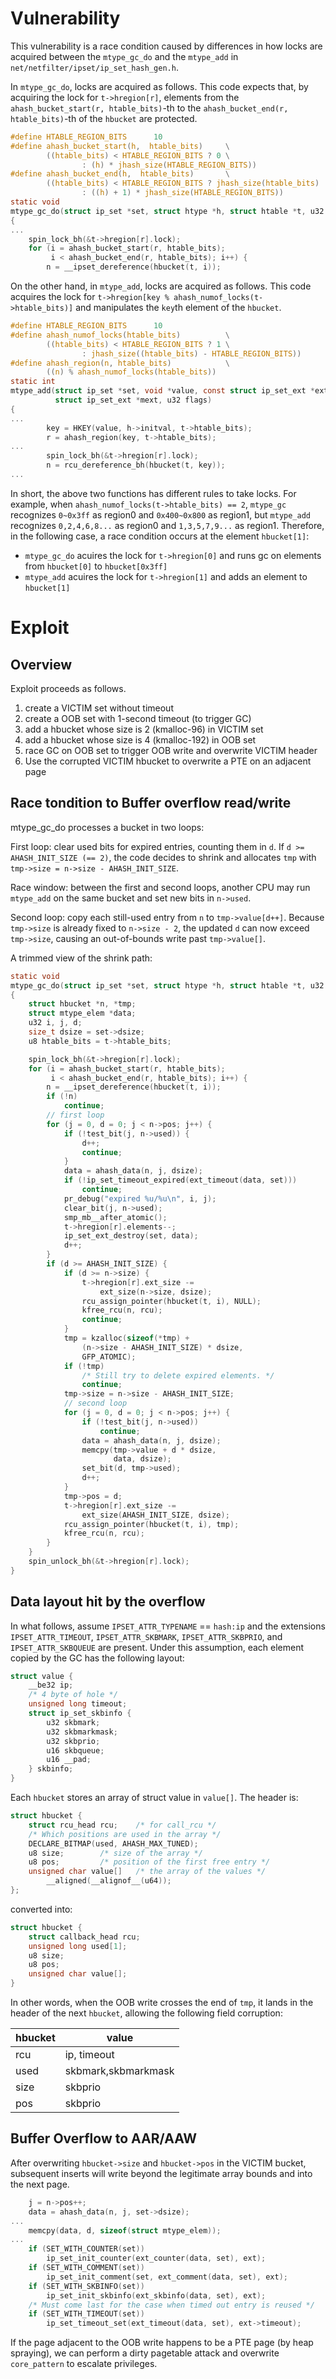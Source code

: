 # Vulnerability

This vulnerability is a race condition caused by differences in how locks are acquired between the `mtype_gc_do` and the `mtype_add` in `net/netfilter/ipset/ip_set_hash_gen.h`.

In `mtype_gc_do`, locks are acquired as follows. This code expects that, by acquiring the lock for `t->hregion[r]`, elements from the `ahash_bucket_start(r, htable_bits)`-th to the `ahash_bucket_end(r, htable_bits)`-th of the `hbucket` are protected.

```c
#define HTABLE_REGION_BITS      10
#define ahash_bucket_start(h,  htable_bits)     \
        ((htable_bits) < HTABLE_REGION_BITS ? 0 \
                : (h) * jhash_size(HTABLE_REGION_BITS))
#define ahash_bucket_end(h,  htable_bits)       \
        ((htable_bits) < HTABLE_REGION_BITS ? jhash_size(htable_bits)   \
                : ((h) + 1) * jhash_size(HTABLE_REGION_BITS))
static void
mtype_gc_do(struct ip_set *set, struct htype *h, struct htable *t, u32 r)
{
...
	spin_lock_bh(&t->hregion[r].lock);
	for (i = ahash_bucket_start(r, htable_bits);
	     i < ahash_bucket_end(r, htable_bits); i++) {
		n = __ipset_dereference(hbucket(t, i));
```

On the other hand, in `mtype_add`, locks are acquired as follows. This code acquires the lock for `t->hregion[key % ahash_numof_locks(t->htable_bits)]` and manipulates the `key`th element of the `hbucket`.

```c
#define HTABLE_REGION_BITS      10
#define ahash_numof_locks(htable_bits)          \
        ((htable_bits) < HTABLE_REGION_BITS ? 1 \
                : jhash_size((htable_bits) - HTABLE_REGION_BITS))
#define ahash_region(n, htable_bits)            \
        ((n) % ahash_numof_locks(htable_bits))
static int
mtype_add(struct ip_set *set, void *value, const struct ip_set_ext *ext,
          struct ip_set_ext *mext, u32 flags)
{
...
        key = HKEY(value, h->initval, t->htable_bits);
        r = ahash_region(key, t->htable_bits);
...
        spin_lock_bh(&t->hregion[r].lock);
        n = rcu_dereference_bh(hbucket(t, key));
...
```

In short, the above two functions has different rules to take locks. For example, when `ahash_numof_locks(t->htable_bits) == 2`, `mtype_gc` recognizes `0~0x3ff` as region0 and `0x400~0x800` as region1, but `mtype_add` recognizes `0,2,4,6,8...` as region0 and `1,3,5,7,9...` as region1.
Therefore, in the following case, a race condition occurs at the element `hbucket[1]`:

- `mtype_gc_do` acuires the lock for `t->hregion[0]` and runs gc on elements from `hbucket[0]` to `hbucket[0x3ff]`
- `mtype_add` acuires the lock for `t->hregion[1]` and adds an element to `hbucket[1]`

# Exploit

## Overview
Exploit proceeds as follows.

1. create a VICTIM set without timeout
2. create a OOB set with 1-second timeout (to trigger GC)
3. add a hbucket whose size is 2 (kmalloc-96) in VICTIM set
4. add a hbucket whose size is 4 (kmalloc-192) in OOB set
5. race GC on OOB set to trigger OOB write and overwrite VICTIM header
6. Use the corrupted VICTIM hbucket to overwrite a PTE on an adjacent page

## Race tondition to Buffer overflow read/write

mtype_gc_do processes a bucket in two loops:

First loop: clear used bits for expired entries, counting them in `d`.
If `d >= AHASH_INIT_SIZE (== 2)`, the code decides to shrink and allocates `tmp` with `tmp->size = n->size - AHASH_INIT_SIZE`.

Race window: between the first and second loops, another CPU may run `mtype_add` on the same bucket and set new bits in `n->used`.

Second loop: copy each still-used entry from `n` to `tmp->value[d++]`.
Because `tmp->size` is already fixed to `n->size - 2`, the updated `d` can now exceed `tmp->size`, causing an out-of-bounds write past `tmp->value[]`.

A trimmed view of the shrink path:

```c
static void
mtype_gc_do(struct ip_set *set, struct htype *h, struct htable *t, u32 r)
{
	struct hbucket *n, *tmp;
	struct mtype_elem *data;
	u32 i, j, d;
	size_t dsize = set->dsize;
	u8 htable_bits = t->htable_bits;

	spin_lock_bh(&t->hregion[r].lock);
	for (i = ahash_bucket_start(r, htable_bits);
	     i < ahash_bucket_end(r, htable_bits); i++) {
		n = __ipset_dereference(hbucket(t, i));
		if (!n)
			continue;
        // first loop
		for (j = 0, d = 0; j < n->pos; j++) {
			if (!test_bit(j, n->used)) {
				d++;
				continue;
			}
			data = ahash_data(n, j, dsize);
			if (!ip_set_timeout_expired(ext_timeout(data, set)))
				continue;
			pr_debug("expired %u/%u\n", i, j);
			clear_bit(j, n->used);
			smp_mb__after_atomic();
			t->hregion[r].elements--;
			ip_set_ext_destroy(set, data);
			d++;
		}
		if (d >= AHASH_INIT_SIZE) {
			if (d >= n->size) {
				t->hregion[r].ext_size -=
					ext_size(n->size, dsize);
				rcu_assign_pointer(hbucket(t, i), NULL);
				kfree_rcu(n, rcu);
				continue;
			}
			tmp = kzalloc(sizeof(*tmp) +
				(n->size - AHASH_INIT_SIZE) * dsize,
				GFP_ATOMIC);
			if (!tmp)
				/* Still try to delete expired elements. */
				continue;
			tmp->size = n->size - AHASH_INIT_SIZE;
            // second loop
			for (j = 0, d = 0; j < n->pos; j++) {
				if (!test_bit(j, n->used))
					continue;
				data = ahash_data(n, j, dsize);
				memcpy(tmp->value + d * dsize,
				       data, dsize);
				set_bit(d, tmp->used);
				d++;
			}
			tmp->pos = d;
			t->hregion[r].ext_size -=
				ext_size(AHASH_INIT_SIZE, dsize);
			rcu_assign_pointer(hbucket(t, i), tmp);
			kfree_rcu(n, rcu);
		}
	}
	spin_unlock_bh(&t->hregion[r].lock);
}
```

## Data layout hit by the overflow

In what follows, assume `IPSET_ATTR_TYPENAME` == `hash:ip` and the extensions
`IPSET_ATTR_TIMEOUT`, `IPSET_ATTR_SKBMARK`, `IPSET_ATTR_SKBPRIO`, and `IPSET_ATTR_SKBQUEUE` are present.
Under this assumption, each element copied by the GC has the following layout:

```c
struct value {
    __be32 ip;
    /* 4 byte of hole */
    unsigned long timeout;
    struct ip_set_skbinfo {
        u32 skbmark;
        u32 skbmarkmask;
        u32 skbprio;
        u16 skbqueue;
        u16 __pad;
    } skbinfo;
}
```

Each `hbucket` stores an array of struct value in `value[]`. The header is:

```c
struct hbucket {
	struct rcu_head rcu;	/* for call_rcu */
	/* Which positions are used in the array */
	DECLARE_BITMAP(used, AHASH_MAX_TUNED);
	u8 size;		/* size of the array */
	u8 pos;			/* position of the first free entry */
	unsigned char value[]	/* the array of the values */
		__aligned(__alignof__(u64));
};
```

converted into:

```c
struct hbucket {
    struct callback_head rcu;
    unsigned long used[1];
    u8 size;
    u8 pos;
    unsigned char value[];
}
```

In other words, when the OOB write crosses the end of `tmp`, it lands in the header of the next `hbucket`, allowing the following field corruption:

| hbucket | value               |
| ------- | ------------------- |
| rcu     | ip, timeout         |
| used    | skbmark,skbmarkmask |
| size    | skbprio             |
| pos     | skbprio             |

## Buffer Overflow to AAR/AAW

After overwriting `hbucket->size` and `hbucket->pos` in the VICTIM bucket, subsequent inserts will write beyond the legitimate array bounds and into the next page.

```c
	j = n->pos++;
	data = ahash_data(n, j, set->dsize);
...
	memcpy(data, d, sizeof(struct mtype_elem));
...
    if (SET_WITH_COUNTER(set))
		ip_set_init_counter(ext_counter(data, set), ext);
	if (SET_WITH_COMMENT(set))
		ip_set_init_comment(set, ext_comment(data, set), ext);
	if (SET_WITH_SKBINFO(set))
		ip_set_init_skbinfo(ext_skbinfo(data, set), ext);
	/* Must come last for the case when timed out entry is reused */
	if (SET_WITH_TIMEOUT(set))
		ip_set_timeout_set(ext_timeout(data, set), ext->timeout);

```

If the page adjacent to the OOB write happens to be a PTE page (by heap spraying), we can perform a dirty pagetable attack and overwrite `core_pattern` to escalate privileges.
